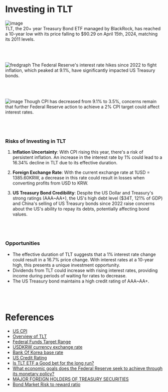 # Investing in TLT
![image](https://github.com/juho-creator/Investing/assets/72856990/01bb7d73-0b76-4215-8832-c405b41450e5)
</br>
TLT, the 20+ year Treasury Bond ETF managed by BlackRock, has reached a 10-year low with its price falling to $90.29 on April 15th, 2024, matching its 2011 levels.
</br></br></br></br>


![fredgraph](https://github.com/juho-creator/Investing/assets/72856990/9ca1b383-1a98-4781-8ff0-176cd160eaf5)
The Federal Reserve's interest rate hikes since 2022 to fight inflation, which peaked at 9.1%, have significantly impacted US Treasury bonds.
</br></br></br></br>




![image](https://github.com/juho-creator/Investing/assets/72856990/dc111ae4-2372-4523-9337-55652da58640)
Though CPI has decreased from 9.1% to 3.5%, concerns remain that further Federal Reserve action to achieve a 2% CPI target could affect interest rates.
</br></br></br></br>

### Risks of Investing in TLT

1. **Inflation Uncertainty**: With CPI rising this year, there's a risk of persistent inflation. An increase in the interest rate by 1% could lead to a 16.34% decline in TLT due to its effective duration.
   
2. **Foreign Exchange Rate**: With the current exchange rate at 1USD = 1385.60KRW, a decrease in this rate could result in losses when converting profits from USD to KRW.

3. **US Treasury Bond Credibility**: Despite the US Dollar and Treasury's strong ratings (AAA~AA+), the US's high debt level ($34T, 121% of GDP) and China's selling of US Treasury bonds since 2022 raise concerns about the US's ability to repay its debts, potentially affecting bond values.
</br></br></br></br>

### Opportunities

- The effective duration of TLT suggests that a 1% interest rate change could result in a 16.7% price change. With interest rates at a 10-year high, this presents a unique investment opportunity.
- Dividends from TLT could increase with rising interest rates, providing income during periods of waiting for rates to decrease.
- The US Treasury bond maintains a high credit rating of AAA~AA+.
</br></br></br></br>

# References 
- [US CPI](https://www.investing.com/economic-calendar/cpi-733)
- [Overview of TLT](https://www.ishares.com/us/products/239454/ishares-20-year-treasury-bond-etf#/)
- [Federal Funds Target Range](https://fred.stlouisfed.org/series/DFEDTARU)
- [USDKRW currency exchange rate](https://www.investing.com/currencies/usd-krw)
- [Bank Of Korea base rate](https://www.bok.or.kr/portal/singl/baseRate/progress.do?dataSeCd=01&menuNo=200656)
- [US Credit Rating](https://www.worldgovernmentbonds.com/credit-rating/united-states/#google_vignette)
- [Is TLT ETF a Good bet for the long run?](https://www.investopedia.com/articles/investing/031915/overview-tlt-etf.asp)
- [What economic goals does the Federal Reserve seek to achieve through its monetary policy?](https://www.federalreserve.gov/faqs/what-economic-goals-does-federal-reserve-seek-to-achieve-through-monetary-policy.htm)
- [MAJOR FOREIGN HOLDERS OF TREASURY SECURITIES](https://ticdata.treasury.gov/Publish/mfh.txt)
- [Bond Market Risk to reward ratio](https://www.bloomberg.com/news/articles/2023-10-12/dreams-of-big-treasury-gains-backfire-with-10-billion-etf-loss?utm_medium=cpc_search&utm_campaign=NB_ENG_DSAXX_DSAXXXXXXXXXX_EVG_XXXX_XXX_Y0469_EN_EN_X_BLOM_GO_SE_XXX_XXXXXXXXXX&gad_source=2&gclid=EAIaIQobChMIypzTms7VhQMVgNoWBR1CQQCdEAAYASABEgJvFPD_BwE&gclsrc=aw.ds)
